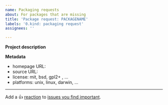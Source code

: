```yaml
---
name: Packaging requests
about: For packages that are missing
title: 'Package request: PACKAGENAME'
labels: '0.kind: packaging request'
assignees: ''

---
```


**Project description**

<!-- Describe the project a little: -->

**Metadata**

* homepage URL:
* source URL:
* license: mit, bsd, gpl2+ , ...
* platforms: unix, linux, darwin, ...

---

Add a :+1: [reaction] to [issues you find important].

[reaction]: https://github.blog/2016-03-10-add-reactions-to-pull-requests-issues-and-comments/
[issues you find important]: https://github.com/NixOS/nixpkgs/issues?q=is%3Aissue+is%3Aopen+sort%3Areactions-%2B1-desc

